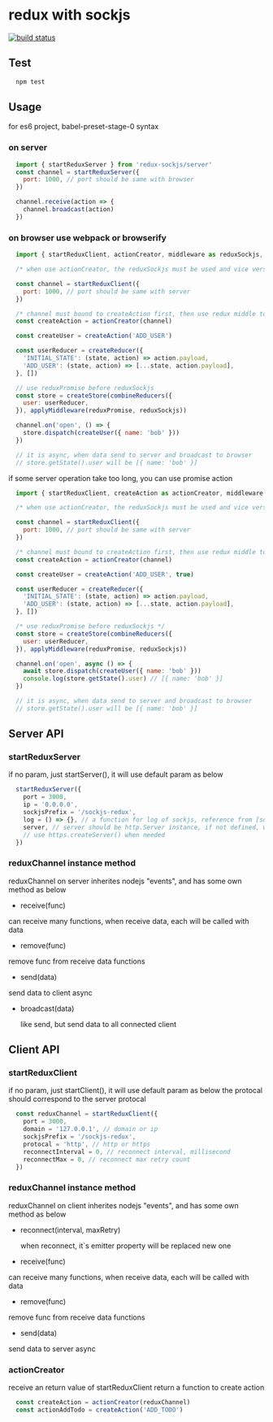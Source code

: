redux with sockjs
=================

[![build status](https://img.shields.io/travis/acdlite/redux-promise/master.svg?style=flat-square)](https://travis-ci.org/superwf/redux-sockjs)

## Test

```bash
  npm test
```

## Usage
for es6 project, babel-preset-stage-0 syntax
### on server

```javascript
  import { startReduxServer } from 'redux-sockjs/server'
  const channel = startReduxServer({
    port: 1000, // port should be same with browser
  })

  channel.receive(action => {
    channel.broadcast(action)
  })
```

### on browser use webpack or browserify
```javascript
  import { startReduxClient, actionCreator, middleware as reduxSockjs, createReducer } from 'redux-sockjs'

  /* when use actionCreator, the reduxSockjs must be used and vice versa */

  const channel = startReduxClient({
    port: 1000, // port should be same with server
  })

  /* channel must bound to createAction first, then use redux middle to create store */
  const createAction = actionCreator(channel)

  const createUser = createAction('ADD_USER')

  const userReducer = createReducer({
    'INITIAL_STATE': (state, action) => action.payload,
    'ADD_USER': (state, action) => [...state, action.payload],
  }, [])

  // use reduxPromise before reduxSockjs
  const store = createStore(combineReducers({
    user: userReducer,
  }), applyMiddleware(reduxPromise, reduxSockjs))

  channel.on('open', () => {
    store.dispatch(createUser({ name: 'bob' }))
  })

  // it is async, when data send to server and broadcast to browser
  // store.getState().user will be [{ name: 'bob' }]

```

if some server operation take too long, you can use promise action
```javascript
  import { startReduxClient, createAction as actionCreator, middleware as reduxSockjs } from 'redux-sockjs'

  /* when use actionCreator, the reduxSockjs must be used and vice versa */

  const channel = startReduxClient({
    port: 1000, // port should be same with server
  })

  /* channel must bound to createAction first, then use redux middle to create store */
  const createAction = actionCreator(channel)

  const createUser = createAction('ADD_USER', true)

  const userReducer = createReducer({
    'INITIAL_STATE': (state, action) => action.payload,
    'ADD_USER': (state, action) => [...state, action.payload],
  }, [])

  /* use reduxPromise before reduxSockjs */
  const store = createStore(combineReducers({
    user: userReducer,
  }), applyMiddleware(reduxPromise, reduxSockjs))

  channel.on('open', async () => {
    await store.dispatch(createUser({ name: 'bob' }))
    console.log(store.getState().user) // [{ name: 'bob' }]
  })

  // it is async, when data send to server and broadcast to browser
  // store.getState().user will be [{ name: 'bob' }]

```

## Server API

### startReduxServer
if no param, just startServer(), it will use default param as below
```javascript
  startReduxServer({
    port = 3000,
    ip = '0.0.0.0',
    sockjsPrefix = '/sockjs-redux',
    log = () => {}, // a function for log of sockjs, reference from [sockjs-node doc](https://github.com/sockjs/sockjs-node)
    server, // server should be http.Server instance, if not defined, will use default server created by http.createServer()
    // use https.createServer() when needed
  })
```
### reduxChannel instance method

reduxChannel on server inherites nodejs "events", and has some own method as below

 * receive(func)

  can receive many functions, when receive data, each will be called with data

 * remove(func)

  remove func from receive data functions

 * send(data)

  send data to client async

 * broadcast(data)

   like send, but send data to all connected client

## Client API

### startReduxClient

if no param, just startClient(), it will use default param as below
the protocal should correspond to the server protocal
```javascript
  const reduxChannel = startReduxClient({
    port = 3000,
    domain = '127.0.0.1', // domain or ip
    sockjsPrefix = '/sockjs-redux',
    protocal = 'http', // http or https
    reconnectInterval = 0, // reconnect interval, millisecond
    reconnectMax = 0, // reconnect max retry count
  })
```

### reduxChannel instance method
reduxChannel on client inherites nodejs "events", and has some own method as below

 * reconnect(interval, maxRetry)

   when reconnect, it`s emitter property will be replaced new one

 * receive(func)

  can receive many functions, when receive data, each will be called with data

 * remove(func)

  remove func from receive data functions

 * send(data)

  send data to server async

### actionCreator

receive an return value of startReduxClient
return a function to create action
```javascript
  const createAction = actionCreator(reduxChannel)
  const actionAddTodo = createAction('ADD_TODO')
```
